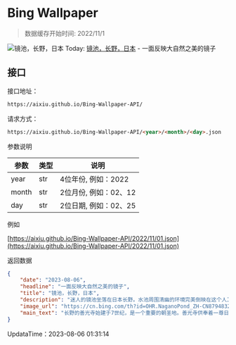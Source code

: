 # Bing Wallpaper

> 数据缓存开始时间: 2022/11/1

![镜池，长野，日本](https://cn.bing.com/th?id=OHR.NaganoPond_ZH-CN8794832798_1920x1080.webp)
Today: [镜池，长野，日本](https://cn.bing.com/th?id=OHR.NaganoPond_ZH-CN8794832798_1920x1080.webp) - 一面反映大自然之美的镜子

## 接口

接口地址：

```html
https://aixiu.github.io/Bing-Wallpaper-API/
```

请求方式：

```html
https://aixiu.github.io/Bing-Wallpaper-API/<year>/<month>/<day>.json
```

参数说明

| 参数 | 类型 | 说明 |
| - | - | - |
| year | str | 4位年份, 例如：2022 |
| month | str | 2位月份, 例如：02、12 |
| day | str | 2位日期, 例如：02、25 |

例如

[https://aixiu.github.io/Bing-Wallpaper-API/2022/11/01.json](https://aixiu.github.io/Bing-Wallpaper-API/2022/11/01.json)

返回数据

```json
{
    "date": "2023-08-06",
    "headline": "一面反映大自然之美的镜子",
    "title": "镜池，长野，日本",
    "description": "迷人的镜池坐落在日本长野。水池周围清幽的环境完美倒映在这个人工水库的镜面般的湖水中。被郁郁葱葱的绿色植物和户隐山脉所包围的镜池，四季的风景都各有千秋。在樱花盛开的季节，瓣瓣樱花会随着微风在湖面起伏。秋日，周围橙黄的树木倒映在湖面上，仿佛湖中也有一片人间仙境。",
    "image_url": "https://cn.bing.com/th?id=OHR.NaganoPond_ZH-CN8794832798_1920x1080.webp",
    "main_text": "长野的善光寺始建于7世纪，是一个重要的朝圣地。善光寺供奉着一尊日本最古老的佛像，被称为密佛，从不对外展示，仅每六年向公众展示一次其复制品。"
}
```

UpdataTime：2023-08-06 01:31:14
